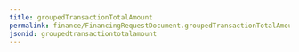 ```yaml
---
title: groupedTransactionTotalAmount
permalink: finance/FinancingRequestDocument.groupedTransactionTotalAmount.html
jsonid: groupedtransactiontotalamount
---
```

